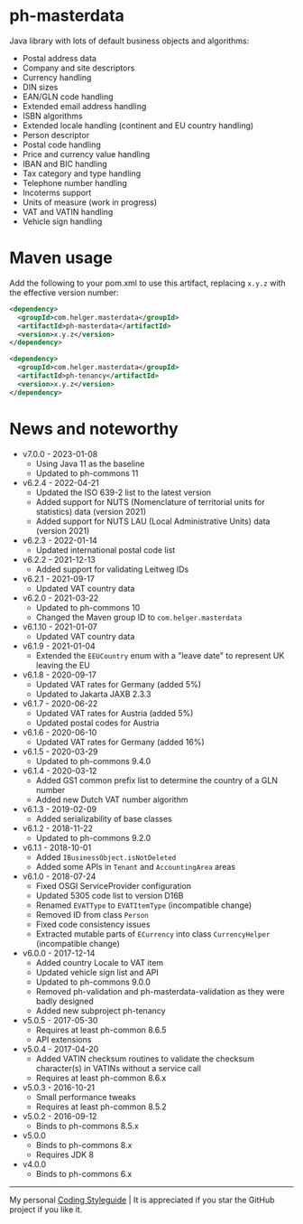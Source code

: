 # ph-masterdata

Java library with lots of default business objects and algorithms:
* Postal address data
* Company and site descriptors
* Currency handling
* DIN sizes
* EAN/GLN code handling
* Extended email address handling
* ISBN algorithms
* Extended locale handling (continent and EU country handling)
* Person descriptor
* Postal code handling
* Price and currency value handling
* IBAN and BIC handling
* Tax category and type handling
* Telephone number handling
* Incoterms support
* Units of measure (work in progress)
* VAT and VATIN handling
* Vehicle sign handling 

# Maven usage

Add the following to your pom.xml to use this artifact, replacing `x.y.z` with the effective version number:

```xml
<dependency>
  <groupId>com.helger.masterdata</groupId>
  <artifactId>ph-masterdata</artifactId>
  <version>x.y.z</version>
</dependency>
```

```xml
<dependency>
  <groupId>com.helger.masterdata</groupId>
  <artifactId>ph-tenancy</artifactId>
  <version>x.y.z</version>
</dependency>
```

# News and noteworthy

* v7.0.0 - 2023-01-08
    * Using Java 11 as the baseline
    * Updated to ph-commons 11
* v6.2.4 - 2022-04-21
    * Updated the ISO 639-2 list to the latest version
    * Added support for NUTS (Nomenclature of territorial units for statistics) data (version 2021)
    * Added support for NUTS LAU (Local Administrative Units) data (version 2021)
* v6.2.3 - 2022-01-14
    * Updated international postal code list
* v6.2.2 - 2021-12-13
    * Added support for validating Leitweg IDs
* v6.2.1 - 2021-09-17
    * Updated VAT country data
* v6.2.0 - 2021-03-22
    * Updated to ph-commons 10
    * Changed the Maven group ID to `com.helger.masterdata`
* v6.1.10 - 2021-01-07
    * Updated VAT country data
* v6.1.9 - 2021-01-04
    * Extended the `EEUCountry` enum with a "leave date" to represent UK leaving the EU
* v6.1.8 - 2020-09-17
    * Updated VAT rates for Germany (added 5%)
    * Updated to Jakarta JAXB 2.3.3
* v6.1.7 - 2020-06-22
    * Updated VAT rates for Austria (added 5%)
    * Updated postal codes for Austria
* v6.1.6 - 2020-06-10
    * Updated VAT rates for Germany (added 16%)
* v6.1.5 - 2020-03-29
    * Updated to ph-commons 9.4.0
* v6.1.4 - 2020-03-12
    * Added GS1 common prefix list to determine the country of a GLN number
    * Added new Dutch VAT number algorithm
* v6.1.3 - 2019-02-09
    * Added serializability of base classes
* v6.1.2 - 2018-11-22
    * Updated to ph-commons 9.2.0
* v6.1.1 - 2018-10-01
    * Added `IBusinessObject.isNotDeleted`
    * Added some APIs in `Tenant` and `AccountingArea` areas
* v6.1.0 - 2018-07-24
    * Fixed OSGI ServiceProvider configuration
    * Updated 5305 code list to version D16B
    * Renamed `EVATType` to `EVATItemType` (incompatible change)
    * Removed ID from class `Person`
    * Fixed code consistency issues
    * Extracted mutable parts of `ECurrency` into class `CurrencyHelper` (incompatible change)
* v6.0.0 - 2017-12-14
    * Added country Locale to VAT item
    * Updated vehicle sign list and API
    * Updated to ph-commons 9.0.0
    * Removed ph-validation and ph-masterdata-validation as they were badly designed
    * Added new subproject ph-tenancy
* v5.0.5 - 2017-05-30
    * Requires at least ph-common 8.6.5
    * API extensions
* v5.0.4 - 2017-04-20
    * Added VATIN checksum routines to validate the checksum character(s) in VATINs without a service call
    * Requires at least ph-common 8.6.x
* v5.0.3 - 2016-10-21
    * Small performance tweaks
    * Requires at least ph-common 8.5.2
* v5.0.2 - 2016-09-12
    * Binds to ph-commons 8.5.x
* v5.0.0
    * Binds to ph-commons 8.x
    * Requires JDK 8
* v4.0.0
    * Binds to ph-commons 6.x        

---

My personal [Coding Styleguide](https://github.com/phax/meta/blob/master/CodingStyleguide.md) |
It is appreciated if you star the GitHub project if you like it.